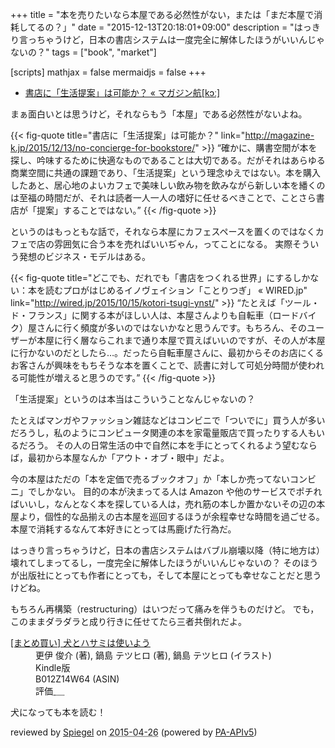 +++
title = "本を売りたいなら本屋である必然性がない，または「まだ本屋で消耗してるの？」"
date = "2015-12-13T20:18:01+09:00"
description = "はっきり言っちゃうけど，日本の書店システムは一度完全に解体したほうがいいんじゃないの？"
tags = ["book", "market"]

[scripts]
  mathjax = false
  mermaidjs = false
+++

- [書店に「生活提案」は可能か？ « マガジン航[kɔː]](http://magazine-k.jp/2015/12/13/no-concierge-for-bookstore/)

まぁ面白いとは思うけど，それならもう「本屋」である必然性がないよね。

{{< fig-quote title="書店に「生活提案」は可能か？" link="http://magazine-k.jp/2015/12/13/no-concierge-for-bookstore/" >}}
<q>確かに、購書空間が本を探し、吟味するために快適なものであることは大切である。だがそれはあらゆる商業空間に共通の課題であり、「生活提案」という理念ゆえではない。本を購入したあと、居心地のよいカフェで美味しい飲み物を飲みながら新しい本を繙くのは至福の時間だが、それは読者一人一人の嗜好に任せるべきことで、ことさら書店が「提案」することではない。</q>
{{< /fig-quote >}}

というのはもっともな話で，それなら本屋にカフェスペースを置くのではなくカフェで店の雰囲気に合う本を売ればいいぢゃん，ってことになる。
実際そういう発想のビジネス・モデルはある。

{{< fig-quote title="どこでも、だれでも「書店をつくれる世界」にするしかない：本を読むプロがはじめるイノヴェイション「ことりつぎ」 « WIRED.jp" link="http://wired.jp/2015/10/15/kotori-tsugi-ynst/" >}}
<q>たとえば「ツール・ド・フランス」に関する本がほしい人は、本屋さんよりも自転車（ロードバイク）屋さんに行く頻度が多いのではないかなと思うんです。もちろん、そのユーザーが本屋に行く層ならこれまで通り本屋で買えばいいのですが、その人が本屋に行かないのだとしたら…。だったら自転車屋さんに、最初からそのお店にくるお客さんが興味をもちそうな本を置くことで、読書に対して可処分時間が使われる可能性が増えると思うのです。</q>
{{< /fig-quote >}}

「生活提案」というのは本当はこういうことなんじゃないの？

たとえばマンガやファッション雑誌などはコンビニで「ついでに」買う人が多いだろうし，私のようにコンピュータ関連の本を家電量販店で買ったりする人もいるだろう。
その人の日常生活の中で自然に本を手にとってくれるよう望むならば，最初から本屋なんか「アウト・オブ・眼中」だよ。

今の本屋はただの「本を定価で売るブックオフ」か「本しか売ってないコンビニ」でしかない。
目的の本が決まってる人は Amazon や他のサービスでポチればいいし，なんとなく本を探している人は，売れ筋の本しか置かないその辺の本屋より，個性的な品揃えの古本屋を巡回するほうが余程幸せな時間を過ごせる。
本屋で消耗するなんて本好きにとっては馬鹿げた行為だ。

はっきり言っちゃうけど，日本の書店システムはバブル崩壊以降（特に地方は）壊れてしまってるし，一度完全に解体したほうがいいんじゃないの？ そのほうが出版社にとっても作者にとっても，そして本屋にとっても幸せなことだと思うけどね。

もちろん再構築（restructuring）はいつだって痛みを伴うものだけど。
でも，このままダラダラと成り行きに任せてたら三者共倒れだよ。

<div class="hreview">
  <dl class="fn">
    <dt><a href="https://www.amazon.co.jp/dp/B012Z14W64?tag=baldandersinf-22&linkCode=ogi&th=1&psc=1">[まとめ買い] 犬とハサミは使いよう</a></dt>
    <dd>更伊 俊介 (著), 鍋島 テツヒロ (著), 鍋島 テツヒロ (イラスト)</dd>
    <dd></dd>
    <dd>Kindle版</dd>
    <dd>B012Z14W64 (ASIN)</dd>
    <dd>評価<abbr class="rating fa-sm" title="4">&nbsp;<i class="fas fa-star"></i>&nbsp;<i class="fas fa-star"></i>&nbsp;<i class="fas fa-star"></i>&nbsp;<i class="fas fa-star"></i>&nbsp;<i class="far fa-star"></i></abbr></dd>
  </dl>
  <p class="description">犬になっても本を読む！</p>
  <p class="powered-by">reviewed by <a href='#maker' class='reviewer'>Spiegel</a> on <abbr class="dtreviewed" title="2015-04-26">2015-04-26</abbr> (powered by <a href="https://affiliate.amazon.co.jp/assoc_credentials/home">PA-APIv5</a>)</p>
</div>

